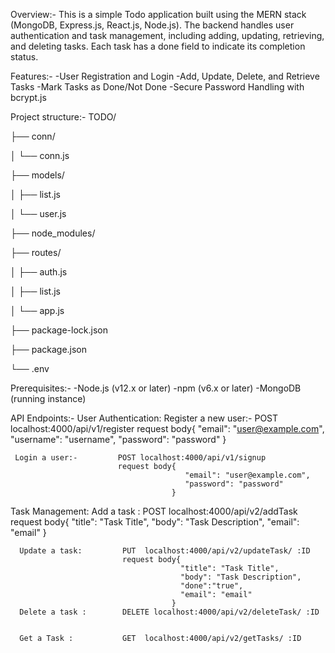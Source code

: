 Overview:-
This is a simple Todo application built using the MERN stack (MongoDB, Express.js, React.js, Node.js). The backend handles user authentication and task management,
including adding, updating, retrieving, and deleting tasks. Each task has a done field to indicate its completion status.

Features:-
-User Registration and Login
-Add, Update, Delete, and Retrieve Tasks
-Mark Tasks as Done/Not Done
-Secure Password Handling with bcrypt.js

Project structure:-
TODO/

├── conn/

│   └── conn.js

├── models/

│   ├── list.js

│   └── user.js

├── node_modules/

├── routes/

│   ├── auth.js

│   ├── list.js

│   └── app.js

├── package-lock.json

├── package.json

└── .env

Prerequisites:-
-Node.js (v12.x or later)
-npm (v6.x or later)
-MongoDB (running instance)

API Endpoints:-
User Authentication:
     Register a new user:-  POST  localhost:4000/api/v1/register
                            request body{
                                          "email": "user@example.com",
                                          "username": "username",
                                          "password": "password"
                                        }

     Login a user:-         POST localhost:4000/api/v1/signup
                            request body{
                                           "email": "user@example.com",
                                           "password": "password"
                                        }


Task Management:
      Add a task :          POST  localhost:4000/api/v2/addTask
                            request body{
                                          "title": "Task Title",
                                          "body": "Task Description",
                                          "email": "email"
                                        }

      Update a task:         PUT  localhost:4000/api/v2/updateTask/ :ID
                             request body{
                                          "title": "Task Title",
                                          "body": "Task Description",
                                          "done":"true",
                                          "email": "email"
                                        }
      Delete a task :        DELETE localhost:4000/api/v2/deleteTask/ :ID


      Get a Task :           GET  localhost:4000/api/v2/getTasks/ :ID
                             
     






